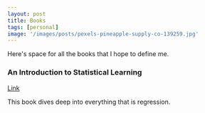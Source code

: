 ```yaml
---
layout: post
title: Books
tags: [personal]
image: '/images/posts/pexels-pineapple-supply-co-139259.jpg'
---
```


Here's space for all the books that I hope to define me.

### An Introduction to Statistical Learning
[Link](https://www.statlearning.com/)

This book dives deep into everything that is regression.